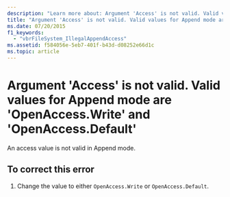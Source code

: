 ```yaml
---
description: "Learn more about: Argument 'Access' is not valid. Valid values for Append mode are 'OpenAccess.Write' and 'OpenAccess.Default"
title: "Argument 'Access' is not valid. Valid values for Append mode are 'OpenAccess.Write' and 'OpenAccess.Default'"
ms.date: 07/20/2015
f1_keywords: 
  - "vbrFileSystem_IllegalAppendAccess"
ms.assetid: f584056e-5eb7-401f-b43d-d08252e66d1c
ms.topic: article
---
```

# Argument 'Access' is not valid. Valid values for Append mode are 'OpenAccess.Write' and 'OpenAccess.Default'

An access value is not valid in Append mode.  
  
## To correct this error  
  
1. Change the value to either `OpenAccess.Write` or `OpenAccess.Default`.
